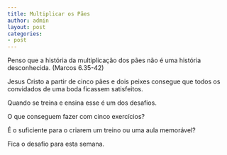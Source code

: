 ```yaml
---
title: Multiplicar os Pães
author: admin
layout: post
categories:
- post
---
```

Penso que a história da multiplicação dos pães não é uma história desconhecida. (Marcos 6.35-42)

Jesus Cristo a partir de cinco pães e dois peixes consegue que todos os convidados de uma boda ficassem satisfeitos.

Quando se treina e ensina esse é um dos desafios.

O que conseguem fazer com cinco exercícios?

É o suficiente para o criarem um treino ou uma aula memorável?

Fica o desafio para esta semana.

